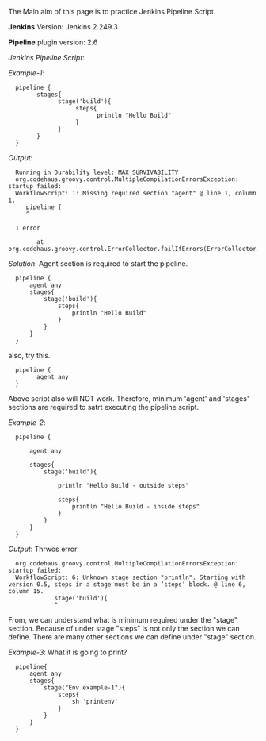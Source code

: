 The Main aim of this page is to practice Jenkins Pipeline Script.

**Jenkins** Version: Jenkins 2.249.3

**Pipeline** plugin version: 2.6

*Jenkins Pipeline Script*:

*Example-1*:

      pipeline {
            stages{
                  stage('build'){
                       steps{
                             println "Hello Build"
                       } 
                  }
            }
      }

*Output*:

      Running in Durability level: MAX_SURVIVABILITY
      org.codehaus.groovy.control.MultipleCompilationErrorsException: startup failed:
      WorkflowScript: 1: Missing required section "agent" @ line 1, column 1.
         pipeline {
         ^

      1 error

            at org.codehaus.groovy.control.ErrorCollector.failIfErrors(ErrorCollector.java:310)

*Solution*: Agent section is required to start the pipeline.

      pipeline {
          agent any
          stages{
              stage('build'){
                  steps{
                      println "Hello Build"
                  } 
              }
          }
      }
      
also, try this. 

      pipeline {
            agent any
      }
      
Above script also will NOT work. Therefore, minimum 'agent' and 'stages' sections are required to satrt executing the pipeline script.


*Example-2*:

      pipeline {

          agent any

          stages{
              stage('build'){

                  println "Hello Build - outside steps"

                  steps{
                      println "Hello Build - inside steps"
                  }
              }
          }
      }

*Output*: Thrwos error

      org.codehaus.groovy.control.MultipleCompilationErrorsException: startup failed:
      WorkflowScript: 6: Unknown stage section "println". Starting with version 0.5, steps in a stage must be in a ‘steps’ block. @ line 6, column 15.
                 stage('build'){
                 ^
                 
From, we can understand what is minimum required under the "stage" section. Because of under stage "steps" is not only the section we can define. There are many other sections we can define under "stage" section.

*Example-3*: What it is going to print?

      pipeline{
          agent any
          stages{
              stage("Env example-1"){
                  steps{
                      sh 'printenv'
                  }
              }
          }
      }



